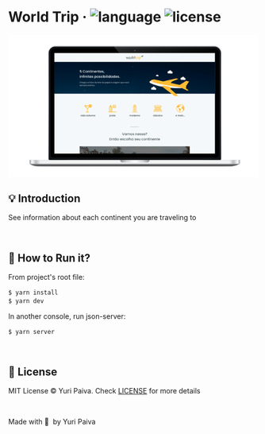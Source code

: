 # World Trip &middot; ![language](https://img.shields.io/github/languages/top/yuriqpaiva/world-trip?color=blueviolet) ![license](https://img.shields.io/github/license/yuriqpaiva/world-trip?color=red)

<div align="center">
<img align="center" src="./public/app.png" />
</div>

## 💡 Introduction

See information about each continent you are traveling to

<br/>

## 🚀 How to Run it?

From project's root file:

```sh
$ yarn install
$ yarn dev
```

In another console, run json-server:
```sh
$ yarn server
```

<br/>

## 📝 License

MIT License © Yuri Paiva. Check [LICENSE](LICENSE) for more details

<br/>

Made with 💜 &nbsp;by Yuri Paiva
